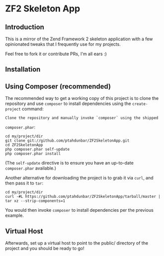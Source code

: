 ZF2 Skeleton App
================

Introduction
------------
This is a mirror of the Zend Framework 2 skeleton application
with a few opinionated tweaks that I frequently use for my projects.

Feel free to fork it or contribute PRs, I'm all ears :)

Installation
------------

Using Composer (recommended)
----------------------------
The recommended way to get a working copy of this project is to clone the repository
and use `composer` to install dependencies using the `create-project` command:

    Clone the repository and manually invoke `composer` using the shipped
`composer.phar`:

    cd my/project/dir
    git clone git://github.com/ptahdunbar/ZF2SkeletonApp.git
    cd ZF2SkeletonApp
    php composer.phar self-update
    php composer.phar install

(The `self-update` directive is to ensure you have an up-to-date `composer.phar`
available.)

Another alternative for downloading the project is to grab it via `curl`, and
then pass it to `tar`:

    cd my/project/dir
    curl -#L https://github.com/ptahdunbar/ZF2SkeletonApp/tarball/master | tar xz --strip-components=1

You would then invoke `composer` to install dependencies per the previous
example.

Virtual Host
------------
Afterwards, set up a virtual host to point to the public/ directory of the
project and you should be ready to go!